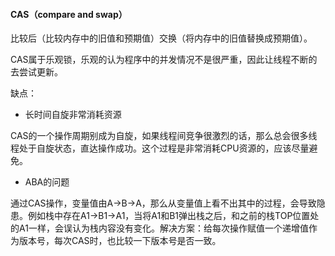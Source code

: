 #### CAS（compare and swap）

比较后（比较内存中的旧值和预期值）交换（将内存中的旧值替换成预期值）。

CAS属于乐观锁，乐观的认为程序中的并发情况不是很严重，因此让线程不断的去尝试更新。

缺点：

+ 长时间自旋非常消耗资源

CAS的一个操作周期别成为自旋，如果线程间竞争很激烈的话，那么总会很多线程处于自旋状态，直达操作成功。这个过程是非常消耗CPU资源的，应该尽量避免。

+ ABA的问题

通过CAS操作，变量值由A->B->A，那么从变量值上看不出其中的过程，会导致隐患。例如栈中存在A1->B1->A1，当将A1和B1弹出栈之后，和之前的栈TOP位置处的A1一样，会误认为栈内容没有变化。解决方案：给每次操作赋值一个递增值作为版本号，每次CAS时，也比较一下版本号是否一致。